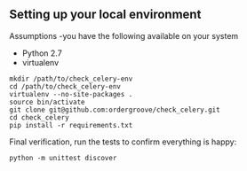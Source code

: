 ## Setting up your local environment

Assumptions -you have the following available on your system
- Python 2.7
- virtualenv

```
mkdir /path/to/check_celery-env
cd /path/to/check_celery-env
virtualenv --no-site-packages .
source bin/activate
git clone git@github.com:ordergroove/check_celery.git
cd check_celery
pip install -r requirements.txt
```

Final verification, run the tests to confirm everything is happy:
```
python -m unittest discover
```
